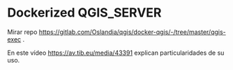 # Dockerized QGIS_SERVER
Mirar repo https://gitlab.com/Oslandia/qgis/docker-qgis/-/tree/master/qgis-exec .

En este vídeo https://av.tib.eu/media/43391 explican particularidades de su uso.  